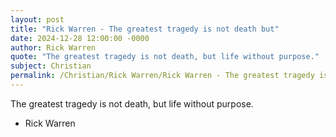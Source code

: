 ```yaml
---
layout: post
title: "Rick Warren - The greatest tragedy is not death but"
date: 2024-12-28 12:00:00 -0000
author: Rick Warren
quote: "The greatest tragedy is not death, but life without purpose."
subject: Christian
permalink: /Christian/Rick Warren/Rick Warren - The greatest tragedy is not death but
---
```


The greatest tragedy is not death, but life without purpose.

- Rick Warren
